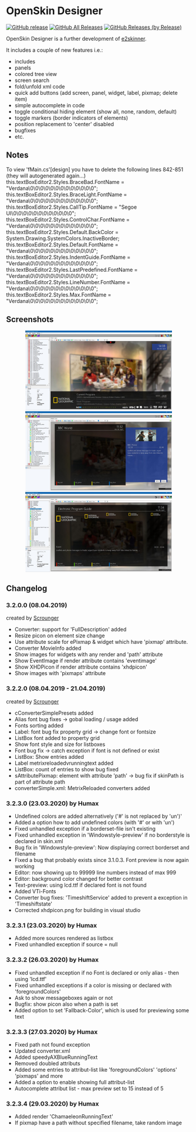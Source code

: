 OpenSkin Designer
=================
[![GitHub release](https://img.shields.io/github/release/Humaxx/OpenSkin-Designer.svg)](https://github.com/Humaxx/OpenSkin-Designer/releases)
[![GitHub All Releases](https://img.shields.io/github/downloads/Humaxx/OpenSkin-Designer/total.svg)](https://github.com/Humaxx/OpenSkin-Designer/releases)
[![GitHub Releases (by Release)](https://img.shields.io/github/downloads/Humaxx/OpenSkin-Designer/3.2.3/total.svg)](https://github.com/Humaxx/OpenSkin-Designer/releases)

OpenSkin Designer is a further development of [e2skinner](https://code.google.com/p/e2skinner2/).

It includes a couple of new features i.e.:
* includes
* panels
* colored tree view
* screen search
* fold/unfold xml code
* quick add buttons (add screen, panel, widget, label, pixmap; delete item)
* simple autocomplete in code
* toggle conditional hiding element (show all, none, random, default)
* toggle markers (border indicators of elements)
* position replacement to 'center' disabled
* bugfixes
* etc.

## Notes
To view 'fMain.cs'[design] you have to delete the following lines 842-851 (they will autogenerated again...)
this.textBoxEditor2.Styles.BraceBad.FontName = "Verdana\0\0\0\0\0\0\0\0\0\0\0\0\0";
this.textBoxEditor2.Styles.BraceLight.FontName = "Verdana\0\0\0\0\0\0\0\0\0\0\0\0\0";
this.textBoxEditor2.Styles.CallTip.FontName = "Segoe UI\0\0\0\0\0\0\0\0\0\0\0\0";
this.textBoxEditor2.Styles.ControlChar.FontName = "Verdana\0\0\0\0\0\0\0\0\0\0\0\0\0";
this.textBoxEditor2.Styles.Default.BackColor = System.Drawing.SystemColors.InactiveBorder;
this.textBoxEditor2.Styles.Default.FontName = "Verdana\0\0\0\0\0\0\0\0\0\0\0\0\0";
this.textBoxEditor2.Styles.IndentGuide.FontName = "Verdana\0\0\0\0\0\0\0\0\0\0\0\0\0";
this.textBoxEditor2.Styles.LastPredefined.FontName = "Verdana\0\0\0\0\0\0\0\0\0\0\0\0\0";
this.textBoxEditor2.Styles.LineNumber.FontName = "Verdana\0\0\0\0\0\0\0\0\0\0\0\0\0";
this.textBoxEditor2.Styles.Max.FontName = "Verdana\0\0\0\0\0\0\0\0\0\0\0\0\0";

## Screenshots
<p align="center">
<img src="Screenshots/preview1.jpg?sanitize=true&raw=true" title="preview1" width="400"/>
<img src="Screenshots/preview2.jpg?sanitize=true&raw=true" title="preview2" width="400"/>
<img src="Screenshots/preview3.jpg?sanitize=true&raw=true" title="preview3" width="400"/>
</p>

## Changelog

### 3.2.0.0 (08.04.2019)
created by [Scrounger](https://github.com/Scrounger)
* Converter: support for 'FullDescription' added
* Resize picon on element size change
* Use attribute scale for ePixmap & widget which have 'pixmap' attribute.
* Converter MovieInfo added
* Show images for widgets with any render and 'path' attribute
* Show EventImage if render attribute contains 'eventimage'
* Show XHDPicon if render attribute contains 'xhdpicon'
* Show images with 'pixmaps' attribute

### 3.2.2.0 (08.04.2019 - 21.04.2019)
created by [Scrounger](https://github.com/Scrounger)
* cConverterSimplePresets added
* Alias font bug fixes -> gobal loading / usage added
* Fonts sorting added
* Label: font bug fix property grid -> change font or fontsize
* ListBox font added to property grid
* Show font style and size for listboxes
* Font bug fix -> catch exception if font is not defined or exist
* ListBox: Show entries added
* Label metrixreloadedvrunningtext added
* ListBox: count of entries to show bug fixed
* sAttributePixmap: element with attribute 'path' -> bug fix if skinPath is part of attribute path
* converterSimple.xml: MetrixReloaded converters added

### 3.2.3.0 (23.03.2020) by Humax
* Undefined colors are added alternatively ('#' is not replaced by 'un')'
* Added a option how to add undefined colors (with '#' or with 'un')
* Fixed unhandled exception if a borderset-file isn't existing
* Fixed unhandled exception in 'Windowstyle-preview' if no borderstyle is declared in skin.xml
* Bug fix in 'Windowstyle-preview': Now displaying correct borderset and filename
* Fixed a bug that probably exists since 3.1.0.3. Font preview is now again working
* Editor: now showing up to 99999 line numbers instead of max 999
* Editor: background color changed for better contrast
* Text-preview: using lcd.ttf if declared font is not found
* Added VTi-Fonts
* Converter bug fixes: 'TimeshiftService' added to prevent a exception in 'Timeshiftstate'
* Corrected xhdpicon.png for building in visual studio

### 3.2.3.1 (23.03.2020) by Humax
* Added more sources rendered as listbox
* Fixed unhandled exception if source = null

### 3.2.3.2 (26.03.2020) by Humax
* Fixed unhandled exception if no Font is declared or only alias - then using 'lcd.ttf'
* Fixed unhandled exceptions if a color is missing or declared with 'foregroundColors'
* Ask to show messageboxes again or not
* Bugfix: show picon also when a path is set
* Added option to set 'Fallback-Color', which is used for previewing some text

### 3.2.3.3 (27.03.2020) by Humax
* Fixed path not found exception
* Updated converter.xml
* Added speedyAXBlueRunningText
* Removed doubled attributs
* Added some entries to attribut-list like 'foregroundColors' 'options' 'pixmaps' and more
* Added a option to enable showing full attribut-list
* Autocomplete attribut list - max preview set to 15 instead of 5
### 3.2.3.4 (29.03.2020) by Humax
* Added render 'ChamaeleonRunningText'
* If pixmap have a path without specified filename, take random image